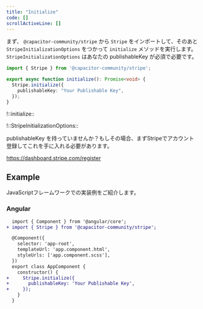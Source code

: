 ```yaml
---
title: "Initialize"
code: []
scrollActiveLine: []
---
```


まず、 `@capacitor-community/stripe` から `Stripe` をインポートして、そのあと `StripeInitializationOptions` をつかって `initialize` メソッドを実行します。
`StripeInitializationOptions` はあなたの publishableKey が必須で必要です。

```ts
import { Stripe } from '@capacitor-community/stripe';

export async function initialize(): Promise<void> {
  Stripe.initialize({
    publishableKey: "Your Publishable Key",
  });
}
```

!::initialize::

!::StripeInitializationOptions::

publishableKey を持っていませんか？もしその場合、まずStripeでアカウント登録してこれを手に入れる必要があります。

https://dashboard.stripe.com/register


## Example

JavaScriptフレームワークでの実装例をご紹介します。

### Angular

```diff ts: app.component.ts
  import { Component } from '@angular/core';
+ import { Stripe } from '@capacitor-community/stripe';

  @Component({
    selector: 'app-root',
    templateUrl: 'app.component.html',
    styleUrls: ['app.component.scss'],
  })
  export class AppComponent {
    constructor() {
+     Stripe.initialize({
+       publishableKey: 'Your Publishable Key',
+     });
    }
  }
```